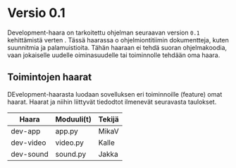 # Versio 0.1
Development-haara on tarkoitettu ohjelman seuraavan version `0.1` kehittämistä verten . Tässä haarassa o ohjelmiontitiimin dokumentteja, kuten suunnitmia ja palamuistioita. Tähän haaraan ei tehdä suoran ohjelmakoodia, vaan jokaiselle uudelle oiminasuudelle tai toiminnolle tehdään oma haara.

## Toimintojen haarat
DEvelopment-haarasta luodaan sovelluksen eri toiminnoille (feature) omat haarat. Haarat ja niihin liittyvät tiedodtot ilmenevät seuravasta taulokset.


| Haara | Moduuli(t) | Tekijä |
|---|---|---|
dev-app | app.py| MikaV
dev-video | video.py | Kalle
dev-sound | sound.py | Jakka
